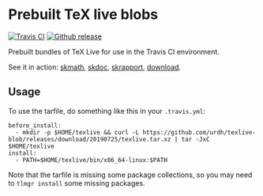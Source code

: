 # Prebuilt TeX live blobs

[![Travis CI](https://img.shields.io/travis/urdh/texlive-blob/master.svg)](https://travis-ci.org/urdh/texlive-blob)
[![Github release](https://img.shields.io/github/release/urdh/texlive-blob.svg)](https://github.com/urdh/texlive-blob/releases/latest)

Prebuilt bundles of TeX Live for use in the Travis CI environment.

See it in action: [skmath](https://github.com/urdh/skmath/blob/master/.travis.yml), [skdoc](https://github.com/urdh/skdoc/blob/master/.travis.yml), [skrapport](https://github.com/urdh/skrapport/blob/master/.travis.yml), [download](https://github.com/urdh/download/blob/master/.travis.yml).

## Usage

To use the tarfile, do something like this in your `.travis.yml`:

```
before_install:
  - mkdir -p $HOME/texlive && curl -L https://github.com/urdh/texlive-blob/releases/download/20190725/texlive.tar.xz | tar -JxC $HOME/texlive
install:
  - PATH=$HOME/texlive/bin/x86_64-linux:$PATH
```

Note that the tarfile is missing some package collections, so you may need to `tlmgr install` some missing packages.
